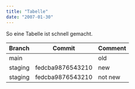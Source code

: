 ```yaml
---
title: "Tabelle"
date: "2007-01-30"
---
```


So eine Tabelle ist schnell gemacht.

| Branch  | Commit           | Comment |
| ------- | ---------------- | ------- |
| main    |                  | old     |
| staging | fedcba9876543210 | new     | 
| staging | fedcba9876543210 | not new     | 
